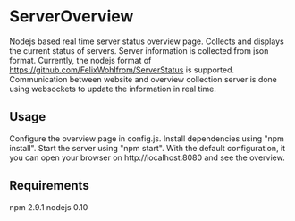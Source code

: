 # ServerOverview
Nodejs based real time server status overview page. Collects and displays the current status
of servers. Server information is collected from json format. Currently, the nodejs format
of https://github.com/FelixWohlfrom/ServerStatus is supported.
Communication between website and overview collection server is done using websockets to
update the information in real time.

## Usage
Configure the overview page in config.js.
Install dependencies using "npm install".
Start the server using "npm start".
With the default configuration, it you can open your browser on http://localhost:8080 and see
the overview.

## Requirements
npm 2.9.1
nodejs 0.10
